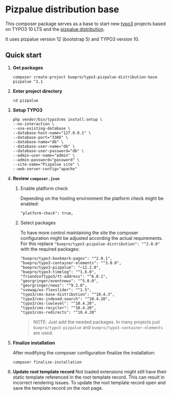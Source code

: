 # Pizpalue distribution base

This composer package serves as a base to start new [typo3](https://typo3.org) projects based on TYPO3 10 LTS 
and the [pizpalue distribution](https://extensions.typo3.org/extension/pizpalue_distribution/).

It uses pizpalue version 12 (bootstrap 5) and TYPO3 version 10.

## Quick start

1. **Get packages**
    ```
    composer create-project buepro/typo3-pizpalue-distribution-base pizpalue ^2.1
    ```

2. **Enter project directory**
    ```
    cd pizpalue
    ```

3. **Setup TYPO3**
    ```
    php vendor/bin/typo3cms install:setup \
    --no-interaction \
    --use-existing-database \
    --database-host-name="127.0.0.1" \
    --database-port="3306" \
    --database-name="db" \
    --database-user-name="db" \
    --database-user-password="db" \
    --admin-user-name="admin" \
    --admin-password="password" \
    --site-name="Pizpalue site" \
    --web-server-config="apache"
    ```

4. **Review `composer.json`**

    1.  Enable platform check
    
        Depending on the hosting environment the platform check might be enabled:
        ```
        "platform-check": true,
        ```
    
    1.  Select packages
    
        To have more control maintaining the site the composer configuration might be adjusted according the 
        actual requirements. For this replace `"buepro/typo3-pizpalue-distribution": "^2.0.0"` with the required 
        packages:
        ```
        "buepro/typo3-bookmark-pages": "^2.0.1",
        "buepro/typo3-container-elements": "^3.0.0",
        "buepro/typo3-pizpalue": "~12.2.0",
        "buepro/typo3-timelog": "^1.6.0",
        "friendsoftypo3/tt-address": "^6.0.1",
        "georgringer/eventnews": "^5.0.0",
        "georgringer/news": "^9.2.0",
        "svewap/ws-flexslider": "^1.5",
        "typo3/cms-base-distribution": "^10.4.3",
        "typo3/cms-indexed-search": "^10.4.20",
        "typo3/cms-lowlevel": "^10.4.20",
        "typo3/cms-recycler": "^10.4.20",
        "typo3/cms-redirects": "^10.4.20"
        ```
        > NOTE: Just add the needed packages. In many projects just `buepro/typo3-pizpalue` and 
        `buepro/typo3-container-elements` are used.
   
1.  **Finalize installation**
    
    After modifying the composer configuration finalize the installation:
    ```
    composer finalize-installation
    ```

1.  **Update root template record**
    Not loaded extensions might still have their static template referenced in the root template record.
    This can result in incorrect rendering issues. To update the root template record open and save the template
    record on the root page.